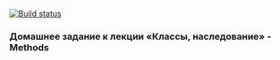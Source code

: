 [![Build status](https://ci.appveyor.com/api/projects/status/6652idaqre39d9fc/branch/master?svg=true)](https://ci.appveyor.com/project/NazarovAn/ajs-hw7-2-methods/branch/master)

### Домашнее задание к лекции «Классы, наследование» - Methods